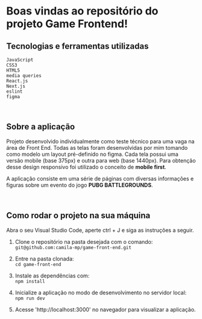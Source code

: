 # Boas vindas ao repositório do projeto Game Frontend!

## Tecnologias e ferramentas utilizadas

`JavaScript`\
`CSS3`\
`HTML5`\
`media queries`\
`React.js`\
`Next.js`\
`eslint`\
`figma`

&nbsp;
## Sobre a aplicação

Projeto desenvolvido individualmente como teste técnico para uma vaga na área de Front End. Todas as telas foram desenvolvidas por mim tomando como modelo um layout pré-definido no figma. Cada tela possui uma versão mobile (base 375px) e outra para web (base 1440px). Para obtenção desse design responsivo foi utilizado o conceito de **mobile first**.

A aplicação consiste em uma série de páginas com diversas informações e figuras sobre um evento do jogo **PUBG BATTLEGROUNDS**.

&nbsp;
## Como rodar o projeto na sua máquina

Abra o seu Visual Studio Code, aperte ctrl + J e siga as instruções a seguir.

1. Clone o repositório na pasta desejada com o comando:\
`git@github.com:camila-mp/game-front-end.git`

2. Entre na pasta clonada:\
`cd game-front-end`

3. Instale as dependências com:\
`npm install`

4. Inicialize a aplicação no modo de desenvolvimento no servidor local:\
`npm run dev`

5. Acesse 'http://localhost:3000' no navegador para visualizar a aplicação.
